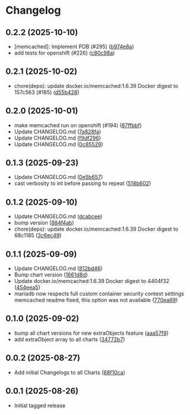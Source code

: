 # Changelog


## 0.2.2 (2025-10-10)

* [memcached]: Implement PDB (#295) ([b974e8a](https://github.com/CloudPirates-io/helm-charts/commit/b974e8a))
* add tests for openshift (#226) ([c80c98a](https://github.com/CloudPirates-io/helm-charts/commit/c80c98a))

## 0.2.1 (2025-10-02)

* chore(deps): update docker.io/memcached:1.6.39 Docker digest to 157c563 (#185) ([d55b428](https://github.com/CloudPirates-io/helm-charts/commit/d55b428))

## 0.2.0 (2025-10-01)

* make memcached run on openshift (#194) ([87ffbbf](https://github.com/CloudPirates-io/helm-charts/commit/87ffbbf))
* Update CHANGELOG.md ([7a828fa](https://github.com/CloudPirates-io/helm-charts/commit/7a828fa))
* Update CHANGELOG.md ([f9df296](https://github.com/CloudPirates-io/helm-charts/commit/f9df296))
* Update CHANGELOG.md ([0c85529](https://github.com/CloudPirates-io/helm-charts/commit/0c85529))

## 0.1.3 (2025-09-23)

* Update CHANGELOG.md ([0e5b657](https://github.com/CloudPirates-io/helm-charts/commit/0e5b657))
* cast verbosity to int before passing to repeat ([518b602](https://github.com/CloudPirates-io/helm-charts/commit/518b602))

## 0.1.2 (2025-09-10)

* Update CHANGELOG.md ([dcabcee](https://github.com/CloudPirates-io/helm-charts/commit/dcabcee))
* bump version ([884f4ab](https://github.com/CloudPirates-io/helm-charts/commit/884f4ab))
* chore(deps): update docker.io/memcached:1.6.39 Docker digest to 68c1185 ([3c6ec49](https://github.com/CloudPirates-io/helm-charts/commit/3c6ec49))

## 0.1.1 (2025-09-09)

* Update CHANGELOG.md ([812bd46](https://github.com/CloudPirates-io/helm-charts/commit/812bd46))
* Bump chart version ([1661d8d](https://github.com/CloudPirates-io/helm-charts/commit/1661d8d))
* Update docker.io/memcached:1.6.39 Docker digest to 4404f32 ([454eea5](https://github.com/CloudPirates-io/helm-charts/commit/454eea5))
* mariadb now respects full custom container security context settings memcached readme fixed, this option was not available ([770ea69](https://github.com/CloudPirates-io/helm-charts/commit/770ea69))

## 0.1.0 (2025-09-02)

* bump all chart versions for new extraObjects feature ([aaa57f9](https://github.com/CloudPirates-io/helm-charts/commit/aaa57f9))
* add extraObject array to all charts ([34772b7](https://github.com/CloudPirates-io/helm-charts/commit/34772b7))

## 0.0.2 (2025-08-27)

* Add initial Changelogs to all Charts ([68f10ca](https://github.com/CloudPirates-io/helm-charts/commit/68f10ca))

## 0.0.1 (2025-08-26)

* Initial tagged release
